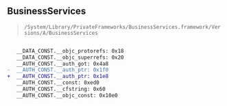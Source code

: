 ## BusinessServices

> `/System/Library/PrivateFrameworks/BusinessServices.framework/Versions/A/BusinessServices`

```diff

   __DATA_CONST.__objc_protorefs: 0x18
   __DATA_CONST.__objc_superrefs: 0x20
   __AUTH_CONST.__auth_got: 0x4a8
-  __AUTH_CONST.__auth_ptr: 0x1f0
+  __AUTH_CONST.__auth_ptr: 0x1e8
   __AUTH_CONST.__const: 0xed0
   __AUTH_CONST.__cfstring: 0x60
   __AUTH_CONST.__objc_const: 0x10e0

```
